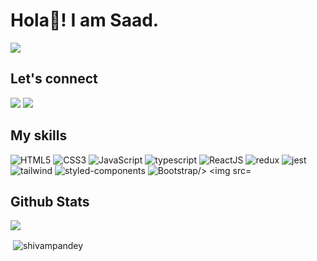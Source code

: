# Hola👋! I am Saad.
![](https://komarev.com/ghpvc/?username=saadahmadhere&label=Profile%20views&color=0e75b6&style=flat)
## Let's connect
[![](https://img.shields.io/twitter/follow/imsaadahmad?label=Twitter&logo=twitter&style=for-the-badge)](https://twitter.com/imsaadahmad)
[![](https://img.shields.io/badge/LinkedIn-0077B5?style=for-the-badge&logo=linkedin&logoColor=white)](https://www.linkedin.com/in/saadahmadhere/)


## My skills
<p>
<img src="https://img.shields.io/badge/HTML5-E34F26?style=for-the-badge&logo=html5&logoColor=white" alt="HTML5" />
<img src="https://img.shields.io/badge/CSS3-1572B6?style=for-the-badge&logo=css3&logoColor=white" alt="CSS3" />
<img src="https://img.shields.io/badge/JavaScript-F7DF1E?style=for-the-badge&logo=javascript&logoColor=black" alt="JavaScript" />
<img src="https://img.shields.io/badge/TypeScript-007ACC?style=for-the-badge&logo=typescript&logoColor=white" alt="typescript" /> 
<img src="https://img.shields.io/badge/React-20232A?style=for-the-badge&logo=react&logoColor=61DAFB" alt="ReactJS" />

<img src="https://img.shields.io/badge/Redux-593D88?style=for-the-badge&logo=redux&logoColor=white" alt="redux" />
<img src="https://img.shields.io/badge/Jest-323330?style=for-the-badge&logo=Jest&logoColor=white" alt="jest" />                                                            <img src="https://img.shields.io/badge/Tailwind_CSS-38B2AC?style=for-the-badge&logo=tailwind-css&logoColor=white" alt="tailwind" />                                        <img src="https://img.shields.io/badge/styled--components-DB7093?style=for-the-badge&logo=styled-components&logoColor=white" alt="styled-components" />          
   <img src="https://img.shields.io/badge/Bootstrap-9ecdab?style=for-the-badge&logo=bootstrap&logoColor=white" alt="Bootstrap/> 
<img src="https://img.shields.io/badge/Visual_Studio_Code-0078D4?style=for-the-badge&logo=visual%20studio%20code&logoColor=white" alt="VSCode" />                                                                                                                                             
</p>

## Github Stats
<img src = "https://github-readme-stats.vercel.app/api?username=saadahmadhere&&show_icons=true&title_color=ffffff&icon_color=bb2acf&text_color=daf7dc&bg_color=151515" />
<p>&nbsp;<img align="center" src="https://github-readme-streak-stats.herokuapp.com/?user=saadahmadhere" alt="shivampandey" /></p>
